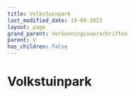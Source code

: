 ```yaml
---
title: Volkstuinpark
last_modified_date: 19-09-2023
layout: page
grand_parent: Verkenningsvoorschriften
parent: V
has_children: false
---
```


Volkstuinpark
=============

